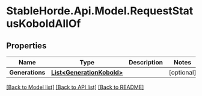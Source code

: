 # StableHorde.Api.Model.RequestStatusKoboldAllOf

## Properties

Name | Type | Description | Notes
------------ | ------------- | ------------- | -------------
**Generations** | [**List&lt;GenerationKobold&gt;**](GenerationKobold.md) |  | [optional] 

[[Back to Model list]](../README.md#documentation-for-models) [[Back to API list]](../README.md#documentation-for-api-endpoints) [[Back to README]](../README.md)

